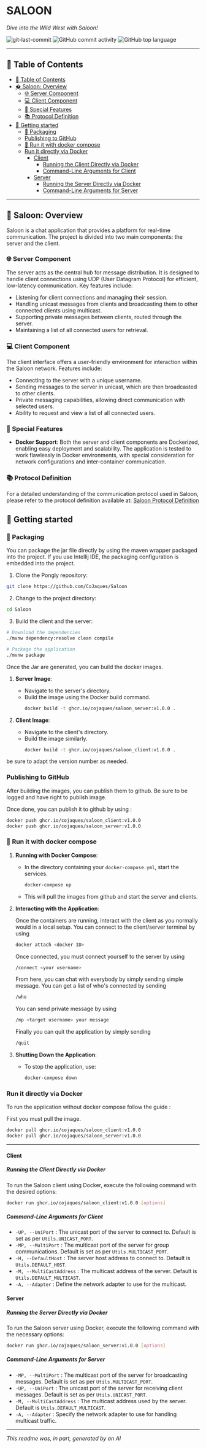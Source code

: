 # SALOON
*Dive into the Wild West with Saloon!*

<div>
<img src="https://img.shields.io/github/last-commit/CoJaques/Saloon?style=flat-square&color=5D6D7E" alt="git-last-commit" />
<img src="https://img.shields.io/github/commit-activity/m/CoJaques/Saloon?style=flat-square&color=5D6D7E" alt="GitHub commit activity" />
<img src="https://img.shields.io/github/languages/top/CoJaques/Saloon?style=flat-square&color=5D6D7E" alt="GitHub top language" />
</div>

---

## 📖 Table of Contents
- [📖 Table of Contents](#-table-of-contents)
- [� Saloon: Overview](#-saloon-overview)
  - [🌐 Server Component](#-server-component)
  - [💻 Client Component](#-client-component)
  - [🌟 Special Features](#-special-features)
  - [📚 Protocol Definition](#-protocol-definition)
- [🚀 Getting started](#-getting-started)
  - [🔧 Packaging](#-packaging)
  - [Publishing to GitHub](#publishing-to-github)
  - [📖 Run it with docker compose](#-run-it-with-docker-compose)
  - [Run it directly via Docker](#run-it-directly-via-docker)
    - [Client](#client)
      - [Running the Client Directly via Docker](#running-the-client-directly-via-docker)
      - [Command-Line Arguments for Client](#command-line-arguments-for-client)
    - [Server](#server)
      - [Running the Server Directly via Docker](#running-the-server-directly-via-docker)
      - [Command-Line Arguments for Server](#command-line-arguments-for-server)

---

## 🚀 Saloon: Overview

Saloon is a chat application that provides a platform for real-time communication. The project is divided into two main components: the server and the client. 

### 🌐 Server Component
The server acts as the central hub for message distribution. It is designed to handle client connections using UDP (User Datagram Protocol) for efficient, low-latency communication. Key features include:
- Listening for client connections and managing their session.
- Handling unicast messages from clients and broadcasting them to other connected clients using multicast.
- Supporting private messages between clients, routed through the server.
- Maintaining a list of all connected users for retrieval.

### 💻 Client Component
The client interface offers a user-friendly environment for interaction within the Saloon network. Features include:
- Connecting to the server with a unique username.
- Sending messages to the server in unicast, which are then broadcasted to other clients.
- Private messaging capabilities, allowing direct communication with selected users.
- Ability to request and view a list of all connected users.

### 🌟 Special Features
- **Docker Support**: Both the server and client components are Dockerized, enabling easy deployment and scalability. The application is tested to work flawlessly in Docker environments, with special consideration for network configurations and inter-container communication.

### 📚 Protocol Definition
For a detailed understanding of the communication protocol used in Saloon, please refer to the protocol definition available at: [Saloon Protocol Definition](https://github.com/CoJaques/Saloon/tree/main/ApplicationProtocolDiagram)

## 🚀 Getting started

### 🔧 Packaging

You can package the jar file directly by using the maven wrapper packaged into the project. If you use Intellij IDE, the packaging configuration is embedded into the project.

1. Clone the Pongly repository:
```sh
git clone https://github.com/CoJaques/Saloon
```

2. Change to the project directory:
```sh
cd Saloon
```

3. Build the client and the server:
```sh
# Download the dependencies
./mvnw dependency:resolve clean compile

# Package the application
./mvnw package
```

Once the Jar are generated, you can build the docker images.

1. **Server Image**:
   - Navigate to the server's directory.
   - Build the image using the Docker build command.
     ```bash
     docker build -t ghcr.io/cojaques/saloon_server:v1.0.0 .
     ```

2. **Client Image**:
   - Navigate to the client's directory.
   - Build the image similarly.
     ```bash
     docker build -t ghcr.io/cojaques/saloon_client:v1.0.0 .
     ```

be sure to adapt the version number as needed.

### Publishing to GitHub

After building the images, you can publish them to github. Be sure to be logged and have right to publish image.

Once done, you can publish it to github by using :

```sh
docker push ghcr.io/cojaques/saloon_client:v1.0.0
docker push ghcr.io/cojaques/saloon_server:v1.0.0
```

### 📖 Run it with docker compose

1. **Running with Docker Compose**:
   - In the directory containing your `docker-compose.yml`, start the services.
     ```bash
     docker-compose up
     ```
   - This will pull the images from github and start the server and clients.

2. **Interacting with the Application**:
   
   Once the containers are running, interact with the client as you normally would in a local setup. You can connect to the client/server terminal by using
     ```bash
     docker attach <docker ID>
     ```

    Once connected, you must connect yourself to the server by using
     ```bash
     /connect <your username>
     ```
     From here, you can chat with everybody by simply sending simple message.
     You can get a list of who's connected by sending
    ```bash
    /who
    ```
     You can send private message by using
    ```bash
    /mp <target username> your message
    ```

    Finally you can quit the application by simply sending

    ```bash
    /quit
    ```
     

4. **Shutting Down the Application**:
   - To stop the application, use:
     ```bash
     docker-compose down
     ```

### Run it directly via Docker 

To run the application without docker compose follow the guide :

First you must pull the image.

```sh
docker pull ghcr.io/cojaques/saloon_client:v1.0.0
docker pull ghcr.io/cojaques/saloon_server:v1.0.0
```

---

#### Client

##### Running the Client Directly via Docker

To run the Saloon client using Docker, execute the following command with the desired options:

```sh
docker run ghcr.io/cojaques/saloon_client:v1.0.0 [options]
```

##### Command-Line Arguments for Client

- `-UP, --UniPort` : The unicast port of the server to connect to. Default is set as per `Utils.UNICAST_PORT`.
- `-MP, --MultiPort` : The multicast port of the server for group communications. Default is set as per `Utils.MULTICAST_PORT`.
- `-H, --DefaultHost` : The server host address to connect to. Default is `Utils.DEFAULT_HOST`.
- `-M, --MultiCastAddress` : The multicast address of the server. Default is `Utils.DEFAULT_MULTICAST`.
- `-A, --Adapter` : Define the network adapter to use for the multicast.

#### Server

##### Running the Server Directly via Docker

To run the Saloon server using Docker, execute the following command with the necessary options:

```sh
docker run ghcr.io/cojaques/saloon_server:v1.0.0 [options]
```

##### Command-Line Arguments for Server

- `-MP, --MultiPort` : The multicast port of the server for broadcasting messages. Default is set as per `Utils.MULTICAST_PORT`.
- `-UP, --UniPort` : The unicast port of the server for receiving client messages. Default is set as per `Utils.UNICAST_PORT`.
- `-M, --MultiCastAddress` : The multicast address used by the server. Default is `Utils.DEFAULT_MULTICAST`.
- `-A, --Adapter` : Specify the network adapter to use for handling multicast traffic.

---


*This readme was, in part, generated by an AI*

